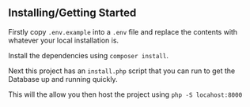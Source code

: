 ## Installing/Getting Started

Firstly copy `.env.example` into a `.env` file and replace the contents with whatever your local installation is.

Install the dependencies using `composer install`.

Next this project has an `install.php` script that you can run to get the Database up and running quickly.

This will the allow you then host the project using `php -S locahost:8000`
